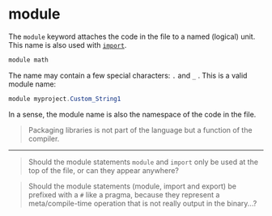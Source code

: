 # module

The `module` keyword attaches the code in the file to a named (logical) unit. This name is also used with [`import`](import.md).

```C#
module math
```

The name may contain a few special characters: `.` and `_` .
This is a valid module name:

```C#
module myproject.Custom_String1
```

In a sense, the module name is also the namespace of the code in the file.

> Packaging libraries is not part of the language but a function of the compiler.

---

> Should the module statements `module` and `import` only be used at the top of the file, or can they appear anywhere?

> Should the module statements (module, import and export) be prefixed with a `#` like a pragma, because they represent a meta/compile-time operation that is not really output in the binary...?
